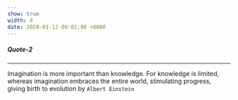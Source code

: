 ```yaml
---
show: true
width: 4
date: 2020-01-12 00:01:00 +0800
---
```


<div class="p-4">
    <h5>Quote-2</h5>
    <hr />
    <p>
        Imagination is more important than knowledge. For knowledge is limited, whereas imagination embraces the entire world, stimulating progress, giving birth to evolution by <code>Albert Einstein</code>
    </p>
</div>